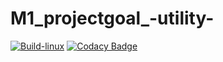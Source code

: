 # M1_projectgoal_-utility-
[![Build-linux](https://github.com/Anant325/M1_projectgoal_-utility-/actions/workflows/Build-linux.yml/badge.svg?branch=main)](https://github.com/Anant325/M1_projectgoal_-utility-/actions/workflows/Build-linux.yml)
[![Codacy Badge](https://app.codacy.com/project/badge/Grade/fa69c8578a694844be077ede248ecc83)](https://www.codacy.com/gh/Anant325/M1_projectgoal_-utility-/dashboard?utm_source=github.com&amp;utm_medium=referral&amp;utm_content=Anant325/M1_projectgoal_-utility-&amp;utm_campaign=Badge_Grade)
